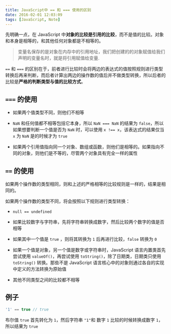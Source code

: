 ```yaml
---
title: JavaScript中 == 和 === 使用的区别
date: 2016-02-01 12:03:09
tags: [JavaScript, Note]
---
```


先明确一点，在 JavaScript 中**对象的比较是引用的比较**，而不是值的比较。对象和本身是相等的，和其他任何对象都是不相等的。

> 变量名保存的是对象在内存中的引用地址，我们把创建的的对象赋值给我们声明的变量名时，就是将引用赋值给变量.

`==` 和 `===` 的区别在于，前者进行比较时会将两边的表达式的值按照规则进行类型转换后再来判断，而后者计算出两边的操作数的值后并不做类型转换，所以后者的比较是**严格的判断类型与值的比较方式**。

## `===` 的使用

<!-- more -->

* 如果两个值类型不同，则他们不相等
* `NaN` 和任何值都不相等包括它本身，所以 `NaN === NaN` 的结果为 `false`，所以如果想要判断一个值是否为 `NaN` 时，可以使用 `x !== x`，该表达式的结果仅当 `x` 为 `NaN` 是的时候才为 `true`

* 如果两个引用值指向同一个对象、数组或函数，则他们是相等的。如果指向不同的对象，则他们是不等的，尽管两个对象具有完全一样的属性

## `==` 的使用

如果两个操作数的类型相同，则和上述的严格相等的比较规则是一样的，结果是相同的。

如果两个操作数的类型不同，将会按照以下规则进行类型转换：

* `null == undefined`

* 如果比较数字与字符串，先将字符串转换成数字，然后比较两个数字的值是否相等

* 如果其中一个值是 `true` ，则将其转换为 `1` 后再进行比较，`false` 转换为 `0`

* 如果一个值是对象，另一个值是数字或字符串时，JavaScript 语言内置类首先尝试使用 `valueOf()`，再尝试使用 `toString()`，除了日期类，日期类只使用 `toString()` 转换。那些不是 JavaScript 语言核心中的对象则通过各自的实现中定义的方法转换为原始值

* 其他不同类型之间的比较都不相等

## 例子

```javascript
'1' == true // true
```

布尔值 `true` 首先转化为 `1`，然后字符串 `"1"`和 数字 `1` 比较的时候转换成数字 `1`，所以结果为 `true`
